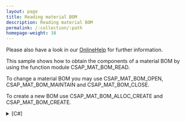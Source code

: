 ```yaml
---
layout: page
title: Reading material BOM
description: Reading material BOM
permalink: /:collection/:path
homepage-weight: 38
---
```


Please also have a look in our [OnlineHelp](https://help.theobald-software.com/en/) for further information.

This sample shows how to obtain the components of a material BOM by using the function module CSAP_MAT_BOM_READ.

To change a material BOM you may use CSAP_MAT_BOM_OPEN, CSAP_MAT_BOM_MAINTAIN and CSAP_MAT_BOM_CLOSE.

To create a new BOM use CSAP_MAT_BOM_ALLOC_CREATE and CSAP_MAT_BOM_CREATE.

<details>
<summary>[C#]</summary>
{% highlight csharp %}
R3Connection con = new R3Connection("hamlet", 11, "XXX", 
    "XXX", "EN", "800");
con.Open();
  
//Create function
RFCFunction func = con.CreateFunction("CSAP_MAT_BOM_READ");
func.Exports["MATERIAL"].ParamValue = "100-100"; // Material
func.Exports["PLANT"].ParamValue = "1000"; // Plant
func.Exports["BOM_USAGE"].ParamValue = "1"; // Usage -> 1 = Production
  
// Execut e
func.Execut e();
  
// reading header
if (func.Tables["T_STKO"].Rows.Count > 0)
{
    // print out BOM header
    RFCStructure header = func.Tables["T_STKO"].Rows[0];
    Console.WriteLine("Base Quantity: " + header["BASE_QUAN"].ToString()
        + " " + header["BASE_UNIT"].ToString() + "\r\n");
  
  
    Console.WriteLine("Items:\r\n");
  
    // print out components, quantity, item text
    foreach (RFCStructure itemrow in func.Tables["T_STPO"].Rows)
    {
        Console.WriteLine(itemrow["COMPONENT"].ToString() + " " +
            itemrow["COMP_QTY"].ToString() + " " +
            itemrow["ITEM_TEXT1"].ToString());
    }
  
}
else
{
    Console.WriteLine("No BOM found");
}
  
Console.WriteLine("Ready");
Console.ReadLine();
{% endhighlight %}
</details>
